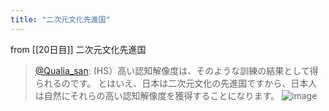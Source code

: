 ```yaml
---
title: "二次元文化先進国"
---
```


from [[20日目]]
二次元文化先進国
> [@Qualia_san](https://twitter.com/Qualia_san/status/1592545849212829696?s=20&t=MEMMEFunMNJ_5RYKaSlwFw): (HS）高い認知解像度は、そのような訓練の結果として得られるのです。
> とはいえ、日本は二次元文化の先進国ですから、日本人は自然にそれらの高い認知解像度を獲得することになります。
> ![image](https://pbs.twimg.com/media/FhnbbMZUAAAMedq.png)
